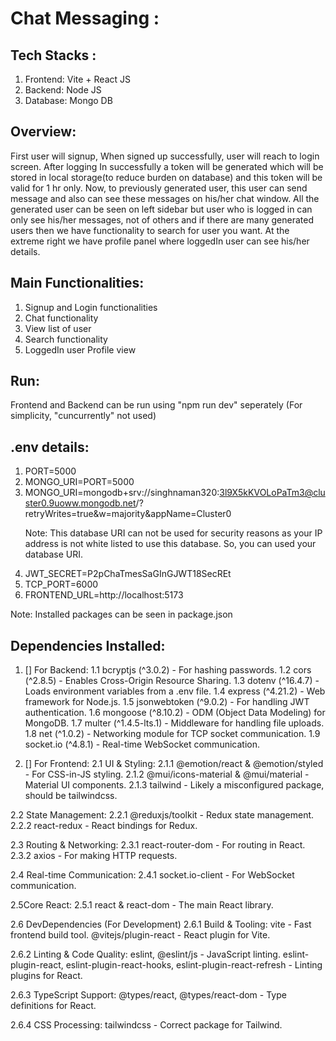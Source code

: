 # Chat Messaging :

## Tech Stacks :
1. Frontend: Vite + React JS
2. Backend: Node JS
3. Database: Mongo DB

## Overview: 
First user will signup, When signed up successfully, user will reach to login screen. After logging In successfully a token will be generated which will be stored in local storage(to reduce burden on database) and this token will be valid for 1 hr only. Now, to previously generated user, this user can send message and also can see these messages on his/her chat window. All the generated user can be seen on left sidebar but user who is logged in can only see his/her messages, not of others and if there are many generated users then we have functionality to search for user you want. At the extreme right we have profile panel where loggedIn user can see his/her details.  

## Main Functionalities: 
1. Signup and Login functionalities
2. Chat functionality
3. View list of user
4. Search functionality
5. LoggedIn user Profile view

## Run: 
Frontend and Backend can be run using "npm run dev" seperately (For simplicity, "cuncurrently" not used)

## .env details:
1. PORT=5000
2. MONGO_URI=PORT=5000
3. MONGO_URI=mongodb+srv://singhnaman320:3l9X5kKVOLoPaTm3@cluster0.9uoww.mongodb.net/?retryWrites=true&w=majority&appName=Cluster0
   <p>Note: This database URI can not be used for security reasons as your IP address is not white listed to use this database. So, you can used your database URI.<p/> 
4. JWT_SECRET=P2pChaTmesSaGInGJWT18SecREt
5. TCP_PORT=6000
6. FRONTEND_URL=http://localhost:5173

 <p>Note: Installed packages can be seen in package.json<p/>

## Dependencies Installed:
1. [] For Backend:
1.1 bcryptjs (^3.0.2) - For hashing passwords.
1.2 cors (^2.8.5) - Enables Cross-Origin Resource Sharing.
1.3 dotenv (^16.4.7) - Loads environment variables from a .env file.
1.4 express (^4.21.2) - Web framework for Node.js.
1.5 jsonwebtoken (^9.0.2) - For handling JWT authentication.
1.6 mongoose (^8.10.2) - ODM (Object Data Modeling) for MongoDB.
1.7 multer (^1.4.5-lts.1) - Middleware for handling file uploads.
1.8 net (^1.0.2) - Networking module for TCP socket communication.
1.9 socket.io (^4.8.1) - Real-time WebSocket communication.

2. [] For Frontend:
2.1 UI & Styling:
2.1.1 @emotion/react & @emotion/styled - For CSS-in-JS styling.
2.1.2 @mui/icons-material & @mui/material - Material UI components.
2.1.3 tailwind - Likely a misconfigured package, should be tailwindcss.

2.2 State Management:
2.2.1 @reduxjs/toolkit - Redux state management.
2.2.2 react-redux - React bindings for Redux.

2.3 Routing & Networking:
2.3.1 react-router-dom - For routing in React.
2.3.2 axios - For making HTTP requests.

2.4 Real-time Communication:
2.4.1 socket.io-client - For WebSocket communication.

2.5Core React:
2.5.1 react & react-dom - The main React library.

2.6 DevDependencies (For Development)
2.6.1 Build & Tooling:
vite - Fast frontend build tool.
@vitejs/plugin-react - React plugin for Vite.

2.6.2 Linting & Code Quality:
eslint, @eslint/js - JavaScript linting.
eslint-plugin-react, eslint-plugin-react-hooks, eslint-plugin-react-refresh - Linting plugins for React.

2.6.3 TypeScript Support:
@types/react, @types/react-dom - Type definitions for React.

2.6.4 CSS Processing:
tailwindcss - Correct package for Tailwind.
